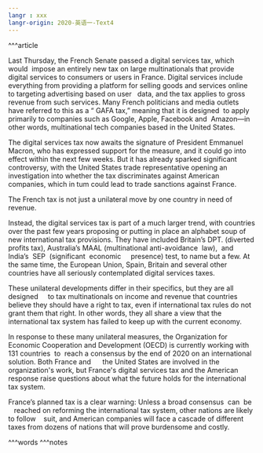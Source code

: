 ```yaml
---
langr : xxx
langr-origin: 2020-英语一-Text4
---
```


^^^article

Last Thursday, the French Senate passed a digital services tax, which would  impose an entirely new tax on large multinationals that provide digital services to consumers or users in France. Digital services include everything from providing a platform for selling goods and services online to targeting advertising based on user   data, and the tax applies to gross revenue from such services. Many French politicians and media outlets have referred to this as a “ GAFA tax,” meaning that it is designed  to apply primarily to companies such as Google, Apple, Facebook and  Amazon—in other words, multinational tech companies based in the United States.

The digital services tax now awaits the signature of President Emmanuel Macron, who has expressed support for the measure, and it could go into effect within the next few weeks. But it has already sparked significant controversy, with the United States trade representative opening an investigation into whether the tax discriminates against American companies, which in tum could lead to trade sanctions against France.

The French tax is not just a unilateral move by one country in need of revenue.                   

Instead, the digital services tax is part of a much larger trend, with countries over the past few years proposing or putting in place an alphabet soup of new international tax provisions. They have included Britain’s DPT. (diverted profits tax), Australia’s MAAL (multinational anti-avoidance  law),  and  India’s  SEP  (significant  economic     presence) test, to name but a few. At the same time, the European Union, Spain, Britain and several other countries have all seriously contemplated digital services taxes.

These unilateral developments differ in their specifics, but they are all designed     to tax multinationals on income and revenue that countries believe they should have a right to tax, even if international tax rules do not grant them that right. In other words, they all share a view that the international tax system has failed to keep up with the current economy.

In response to these many unilateral measures, the Organization for Economic Cooperation and Development (OECD) is currently working with 131 countries  to  reach a consensus by the end of 2020 on an international solution. Both France and      the United States are involved in the organization's work, but France's digital services tax and the American response raise questions about what the future holds for the international tax system.

France’s planned tax is a clear warning: Unless a broad consensus  can  be    reached on reforming the international tax system, other nations are likely to follow    suit, and American companies will face a cascade of different taxes from dozens of nations that will prove burdensome and costly.




^^^words
^^^notes